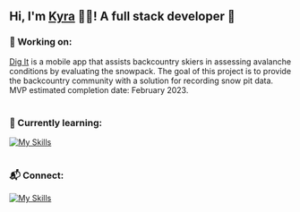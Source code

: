 ## Hi, I'm [Kyra](https://k-henningson.github.io/) 👋🏼! A full stack developer 🥞 
### 🚧 Working on: 
[Dig It](https://github.com/k-henningson/dig-it) is a mobile app that assists backcountry skiers in assessing avalanche conditions by evaluating the snowpack. The goal of this project is to provide the backcountry community with a solution for recording snow pit data.
MVP estimated completion date: February 2023. 
<br></br>
### 🌱 Currently learning:
[![My Skills](https://skillicons.dev/icons?i=firebase,react,swift)](https://skillicons.dev)
<br></br>
### 📬 Connect:
[![My Skills](https://skillicons.dev/icons?i=linkedin)](https://www.linkedin.com/in/kyra-henningson-878488230/)
<br></br>
